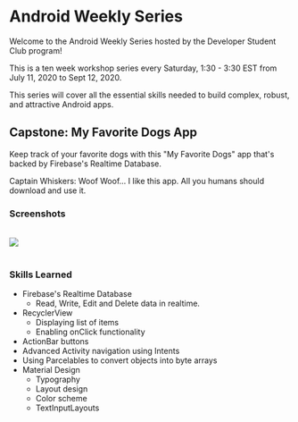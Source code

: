 # Android Weekly Series

Welcome to the Android Weekly Series hosted by the Developer Student Club program!

This is a ten week workshop series every Saturday, 1:30 - 3:30 EST from July 11, 2020 to Sept 12, 2020.

This series will cover all the essential skills needed to build complex, robust, and attractive Android apps.

## Capstone: My Favorite Dogs App

Keep track of your favorite dogs with this "My Favorite Dogs" app that's backed by Firebase's Realtime Database.

Captain Whiskers: Woof Woof... I like this app. All you humans should download and use it.

### Screenshots
<br>
<img src="images/screenshot.gif">

<br>
<br>

### Skills Learned

* Firebase's Realtime Database
  * Read, Write, Edit and Delete data in realtime.
* RecyclerView
  * Displaying list of items
  * Enabling onClick functionality
* ActionBar buttons
* Advanced Activity navigation using Intents
* Using Parcelables to convert objects into byte arrays
* Material Design
  * Typography
  * Layout design
  * Color scheme
  * TextInputLayouts
